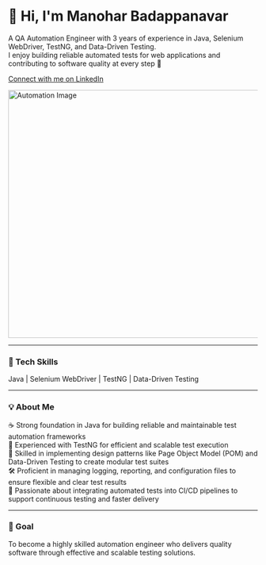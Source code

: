 # 👋 Hi, I'm Manohar Badappanavar

A QA Automation Engineer with 3 years of experience in Java, Selenium WebDriver, TestNG, and Data-Driven Testing.  
I enjoy building reliable automated tests for web applications and contributing to software quality at every step 🚀

[Connect with me on LinkedIn](https://www.linkedin.com/in/bmmanohar/)

<img width="750" height="500" alt="Automation Image" src="https://github.com/user-attachments/assets/d7537c57-ee63-43d9-bd10-482d49ab8ab1" />

---

### 🧰 Tech Skills  
Java | Selenium WebDriver | TestNG | Data-Driven Testing  

---

### 💡 About Me  
☕ Strong foundation in Java for building reliable and maintainable test automation frameworks  
🧪 Experienced with TestNG for efficient and scalable test execution  
📐 Skilled in implementing design patterns like Page Object Model (POM) and Data-Driven Testing to create modular test suites  
🛠️ Proficient in managing logging, reporting, and configuration files to ensure flexible and clear test results  
🔁 Passionate about integrating automated tests into CI/CD pipelines to support continuous testing and faster delivery  

---

### 🎯 Goal  
To become a highly skilled automation engineer who delivers quality software through effective and scalable testing solutions.
